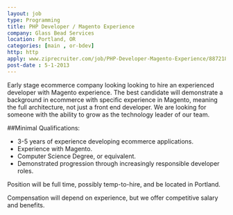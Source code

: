 ```yaml
---
layout: job
type: Programming
title: PHP Developer / Magento Experience
company: Glass Bead Services
location: Portland, OR
categories: [main , or-bdev]
http: http
apply: www.ziprecruiter.com/job/PHP-Developer-Magento-Experience/88721807/
post-date : 5-1-2013
---
```


Early stage ecommerce company looking looking to hire an experienced developer with Magento experience. The best candidate will demonstrate a background in ecommerce with specific experience in Magento, meaning the full architecture, not just a front end developer. We are looking for someone with the ability to grow as the technology leader of our team.

##Minimal Qualifications:

* 3-5 years of experience developing ecommerce applications. 
* Experience with Magento.
* Computer Science Degree, or equivalent.
* Demonstrated progression through increasingly responsible developer roles.

Position will be full time, possibly temp-to-hire, and be located in  Portland.

Compensation will depend on experience, but we offer competitive salary and benefits.